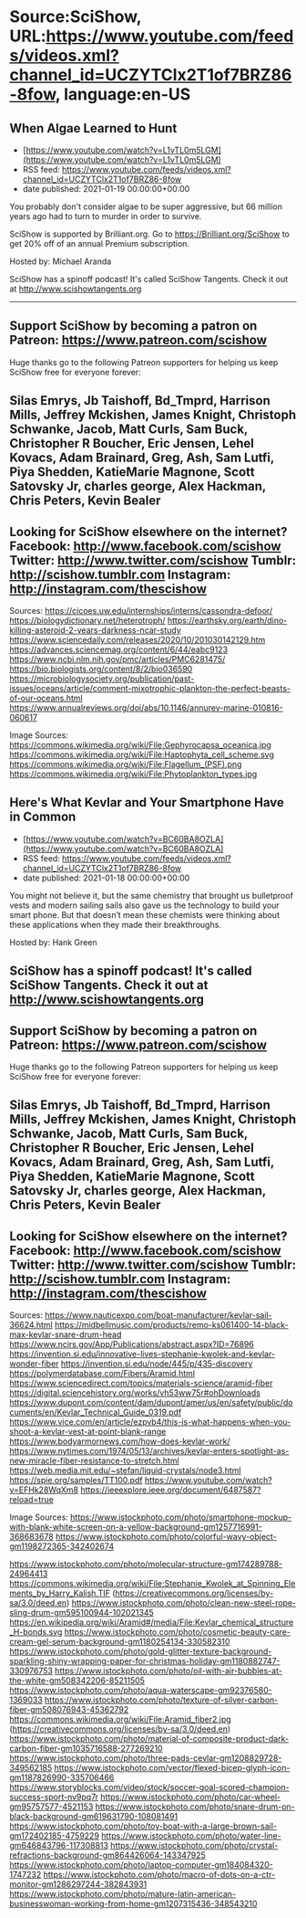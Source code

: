 # Source:SciShow, URL:https://www.youtube.com/feeds/videos.xml?channel_id=UCZYTClx2T1of7BRZ86-8fow, language:en-US

## When Algae Learned to Hunt
 - [https://www.youtube.com/watch?v=L1vTL0m5LGM](https://www.youtube.com/watch?v=L1vTL0m5LGM)
 - RSS feed: https://www.youtube.com/feeds/videos.xml?channel_id=UCZYTClx2T1of7BRZ86-8fow
 - date published: 2021-01-19 00:00:00+00:00

You probably don't consider algae to be super aggressive, but 66 million years ago had to turn to murder in order to survive.

SciShow is supported by Brilliant.org. Go to https://Brilliant.org/SciShow to get 20% off of an annual Premium subscription. 

Hosted by: Michael Aranda

SciShow has a spinoff podcast! It's called SciShow Tangents. Check it out at http://www.scishowtangents.org

----------
Support SciShow by becoming a patron on Patreon: https://www.patreon.com/scishow
----------
Huge thanks go to the following Patreon supporters for helping us keep SciShow free for everyone forever:

Silas Emrys, Jb Taishoff, Bd_Tmprd, Harrison Mills, Jeffrey Mckishen, James Knight, Christoph Schwanke, Jacob, Matt Curls, Sam Buck, Christopher R Boucher, Eric Jensen, Lehel Kovacs, Adam Brainard, Greg, Ash, Sam Lutfi, Piya Shedden, KatieMarie Magnone, Scott Satovsky Jr, charles george, Alex Hackman, Chris Peters, Kevin Bealer
----------
Looking for SciShow elsewhere on the internet?
Facebook: http://www.facebook.com/scishow
Twitter: http://www.twitter.com/scishow
Tumblr: http://scishow.tumblr.com
Instagram: http://instagram.com/thescishow
----------
Sources:
https://cicoes.uw.edu/internships/interns/cassondra-defoor/
https://biologydictionary.net/heterotroph/
https://earthsky.org/earth/dino-killing-asteroid-2-years-darkness-ncar-study
https://www.sciencedaily.com/releases/2020/10/201030142129.htm
https://advances.sciencemag.org/content/6/44/eabc9123 
https://www.ncbi.nlm.nih.gov/pmc/articles/PMC6281475/
https://bio.biologists.org/content/8/2/bio036590
https://microbiologysociety.org/publication/past-issues/oceans/article/comment-mixotrophic-plankton-the-perfect-beasts-of-our-oceans.html
https://www.annualreviews.org/doi/abs/10.1146/annurev-marine-010816-060617

Image Sources:
https://commons.wikimedia.org/wiki/File:Gephyrocapsa_oceanica.jpg
https://commons.wikimedia.org/wiki/File:Haptophyta_cell_scheme.svg
https://commons.wikimedia.org/wiki/File:Flagellum_(PSF).png
https://commons.wikimedia.org/wiki/File:Phytoplankton_types.jpg

## Here's What Kevlar and Your Smartphone Have in Common
 - [https://www.youtube.com/watch?v=BC60BA8OZLA](https://www.youtube.com/watch?v=BC60BA8OZLA)
 - RSS feed: https://www.youtube.com/feeds/videos.xml?channel_id=UCZYTClx2T1of7BRZ86-8fow
 - date published: 2021-01-18 00:00:00+00:00

You might not believe it, but the same chemistry that brought us bulletproof vests and modern sailing sails also gave us the technology to build your smart phone. But that doesn’t mean these chemists were thinking about these applications when they made their breakthroughs.



Hosted by: Hank Green

SciShow has a spinoff podcast! It's called SciShow Tangents. Check it out at http://www.scishowtangents.org
----------
Support SciShow by becoming a patron on Patreon: https://www.patreon.com/scishow
----------
Huge thanks go to the following Patreon supporters for helping us keep SciShow free for everyone forever:

Silas Emrys, Jb Taishoff, Bd_Tmprd, Harrison Mills, Jeffrey Mckishen, James Knight, Christoph Schwanke, Jacob, Matt Curls, Sam Buck, Christopher R Boucher, Eric Jensen, Lehel Kovacs, Adam Brainard, Greg, Ash, Sam Lutfi, Piya Shedden, KatieMarie Magnone, Scott Satovsky Jr, charles george, Alex Hackman, Chris Peters, Kevin Bealer
----------
Looking for SciShow elsewhere on the internet?
Facebook: http://www.facebook.com/scishow
Twitter: http://www.twitter.com/scishow
Tumblr: http://scishow.tumblr.com
Instagram: http://instagram.com/thescishow
----------
Sources:
https://www.nauticexpo.com/boat-manufacturer/kevlar-sail-36624.html
https://midbellmusic.com/products/remo-ks061400-14-black-max-kevlar-snare-drum-head
https://www.ncjrs.gov/App/Publications/abstract.aspx?ID=76896 
https://invention.si.edu/innovative-lives-stephanie-kwolek-and-kevlar-wonder-fiber
https://invention.si.edu/node/445/p/435-discovery
https://polymerdatabase.com/Fibers/Aramid.html
https://www.sciencedirect.com/topics/materials-science/aramid-fiber
https://digital.sciencehistory.org/works/vh53ww75r#ohDownloads
https://www.dupont.com/content/dam/dupont/amer/us/en/safety/public/documents/en/Kevlar_Technical_Guide_0319.pdf 
https://www.vice.com/en/article/ezpvb4/this-is-what-happens-when-you-shoot-a-kevlar-vest-at-point-blank-range 
https://www.bodyarmornews.com/how-does-kevlar-work/
https://www.nytimes.com/1974/05/13/archives/kevlar-enters-spotlight-as-new-miracle-fiber-resistance-to-stretch.html 
https://web.media.mit.edu/~stefan/liquid-crystals/node3.html 
https://spie.org/samples/TT100.pdf 
https://www.youtube.com/watch?v=EFHk28WqXm8 
https://ieeexplore.ieee.org/document/6487587?reload=true 

Image Sources:
https://www.istockphoto.com/photo/smartphone-mockup-with-blank-white-screen-on-a-yellow-background-gm1257716991-368683678
https://www.istockphoto.com/photo/colorful-wavy-object-gm1198272365-342402674

https://www.istockphoto.com/photo/molecular-structure-gm174289788-24964413
https://commons.wikimedia.org/wiki/File:Stephanie_Kwolek_at_Spinning_Elements_by_Harry_Kalish.TIF (https://creativecommons.org/licenses/by-sa/3.0/deed.en)
https://www.istockphoto.com/photo/clean-new-steel-rope-sling-drum-gm595100944-102021345
https://en.wikipedia.org/wiki/Aramid#/media/File:Kevlar_chemical_structure_H-bonds.svg
https://www.istockphoto.com/photo/cosmetic-beauty-care-cream-gel-serum-background-gm1180254134-330582310
https://www.istockphoto.com/photo/gold-glitter-texture-background-sparkling-shiny-wrapping-paper-for-christmas-holiday-gm1180882747-330976753
https://www.istockphoto.com/photo/oil-with-air-bubbles-at-the-white-gm508342206-85211505
https://www.istockphoto.com/photo/aqua-waterscape-gm92376580-1369033
https://www.istockphoto.com/photo/texture-of-silver-carbon-fiber-gm508076943-45362792
https://commons.wikimedia.org/wiki/File:Aramid_fiber2.jpg (https://creativecommons.org/licenses/by-sa/3.0/deed.en)
https://www.istockphoto.com/photo/material-of-composite-product-dark-carbon-fiber-gm1035716588-277269210
https://www.istockphoto.com/photo/three-pads-cevlar-gm1208829728-349562185
https://www.istockphoto.com/vector/flexed-bicep-glyph-icon-gm1187826990-335706466
https://www.storyblocks.com/video/stock/soccer-goal-scored-champion-success-sport-nv9pq7r
https://www.istockphoto.com/photo/car-wheel-gm95757577-4521153
https://www.istockphoto.com/photo/snare-drum-on-black-background-gm619631790-108081491
https://www.istockphoto.com/photo/toy-boat-with-a-large-brown-sail-gm172402185-4759229
https://www.istockphoto.com/photo/water-line-gm646843796-117308813
https://www.istockphoto.com/photo/crystal-refractions-background-gm864426064-143347925
https://www.istockphoto.com/photo/laptop-computer-gm184084320-1747232
https://www.istockphoto.com/photo/macro-of-dots-on-a-ctr-monitor-gm1286297244-382843931
https://www.istockphoto.com/photo/mature-latin-american-businesswoman-working-from-home-gm1207315436-348543210

